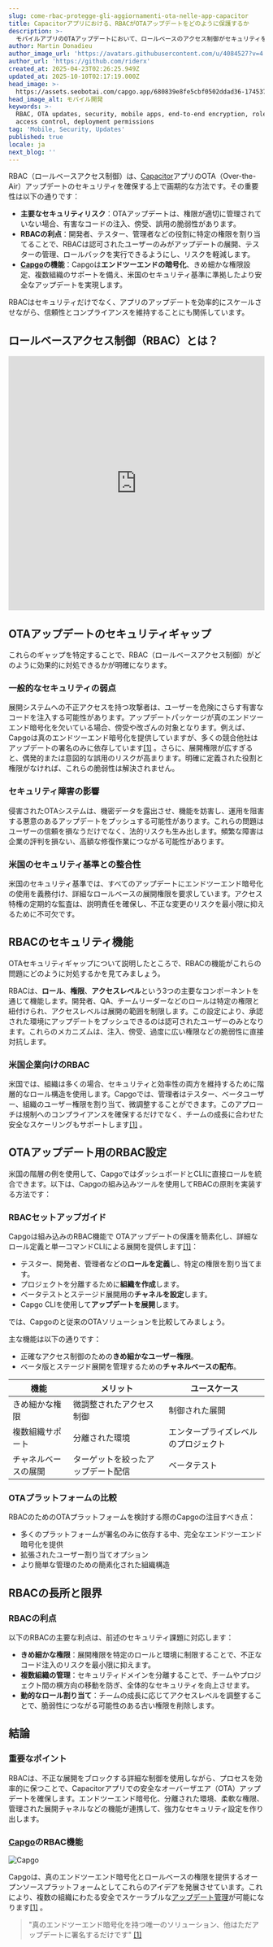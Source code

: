 ```yaml
---
slug: come-rbac-protegge-gli-aggiornamenti-ota-nelle-app-capacitor
title: Capacitorアプリにおける、RBACがOTAアップデートをどのように保護するか
description: >-
  モバイルアプリのOTAアップデートにおいて、ロールベースのアクセス制御がセキュリティを向上させ、脆弱性から保護し、コンプライアンスを確保する方法について学びましょう。
author: Martin Donadieu
author_image_url: 'https://avatars.githubusercontent.com/u/4084527?v=4'
author_url: 'https://github.com/riderx'
created_at: 2025-04-23T02:26:25.949Z
updated_at: 2025-10-10T02:17:19.000Z
head_image: >-
  https://assets.seobotai.com/capgo.app/680839e8fe5cbf0502ddad36-1745375221230.jpg
head_image_alt: モバイル開発
keywords: >-
  RBAC, OTA updates, security, mobile apps, end-to-end encryption, role-based
  access control, deployment permissions
tag: 'Mobile, Security, Updates'
published: true
locale: ja
next_blog: ''
---
```

RBAC（ロールベースアクセス制御）は、[Capacitor](https://capacitorjs.com/)アプリのOTA（Over-the-Air）アップデートのセキュリティを確保する上で画期的な方法です。その重要性は以下の通りです：

-   **主要なセキュリティリスク**：OTAアップデートは、権限が適切に管理されていない場合、有害なコードの注入、傍受、誤用の脆弱性があります。
-   **RBACの利点**：開発者、テスター、管理者などの役割に特定の権限を割り当てることで、RBACは認可されたユーザーのみがアップデートの展開、テスターの管理、ロールバックを実行できるようにし、リスクを軽減します。
-   **[Capgo](https://capgo.app/)の機能**：Capgoは**エンドツーエンドの暗号化**、きめ細かな権限設定、複数組織のサポートを備え、米国のセキュリティ基準に準拠したより安全なアップデートを実現します。

RBACはセキュリティだけでなく、アプリのアップデートを効率的にスケールさせながら、信頼性とコンプライアンスを維持することにも関係しています。

## ロールベースアクセス制御（RBAC）とは？

<iframe src="https://www.youtube.com/embed/-aPHg0uRYUI" aria-label="YouTube video player" frameborder="0" allow="accelerometer; autoplay; clipboard-write; encrypted-media; gyroscope; picture-in-picture; web-share" referrerpolicy="strict-origin-when-cross-origin" style="width: 100%; height: 500px;" allowfullscreen></iframe>

## OTAアップデートのセキュリティギャップ

これらのギャップを特定することで、RBAC（ロールベースアクセス制御）がどのように効果的に対処できるかが明確になります。

### 一般的なセキュリティの弱点

展開システムへの不正アクセスを持つ攻撃者は、ユーザーを危険にさらす有害なコードを注入する可能性があります。アップデートパッケージが真のエンドツーエンド暗号化を欠いている場合、傍受や改ざんの対象となります。例えば、Capgoは真のエンドツーエンド暗号化を提供していますが、多くの競合他社はアップデートの署名のみに依存しています[\[1\]](https://capgo.app/) 。さらに、展開権限が広すぎると、偶発的または意図的な誤用のリスクが高まります。明確に定義された役割と権限がなければ、これらの脆弱性は解決されません。

### セキュリティ障害の影響

侵害されたOTAシステムは、機密データを露出させ、機能を妨害し、運用を阻害する悪意のあるアップデートをプッシュする可能性があります。これらの問題はユーザーの信頼を損なうだけでなく、法的リスクも生み出します。頻繁な障害は企業の評判を損ない、高額な修復作業につながる可能性があります。

### 米国のセキュリティ基準との整合性

米国のセキュリティ基準では、すべてのアップデートにエンドツーエンド暗号化の使用を義務付け、詳細なロールベースの展開権限を要求しています。アクセス特権の定期的な監査は、説明責任を確保し、不正な変更のリスクを最小限に抑えるために不可欠です。

## RBACのセキュリティ機能

OTAセキュリティギャップについて説明したところで、RBACの機能がこれらの問題にどのように対処するかを見てみましょう。

RBACは、**ロール**、**権限**、**アクセスレベル**という3つの主要なコンポーネントを通じて機能します。開発者、QA、チームリーダーなどのロールは特定の権限と紐付けられ、アクセスレベルは展開の範囲を制限します。この設定により、承認された環境にアップデートをプッシュできるのは認可されたユーザーのみとなります。これらのメカニズムは、注入、傍受、過度に広い権限などの脆弱性に直接対抗します。

### 米国企業向けのRBAC

米国では、組織は多くの場合、セキュリティと効率性の両方を維持するために階層的なロール構造を使用します。Capgoでは、管理者はテスター、ベータユーザー、組織のユーザー権限を割り当て、微調整することができます。このアプローチは規制へのコンプライアンスを確保するだけでなく、チームの成長に合わせた安全なスケーリングもサポートします[\[1\]](https://capgo.app/) 。

## OTAアップデート用のRBAC設定

米国の階層の例を使用して、CapgoではダッシュボードとCLIに直接ロールを統合できます。以下は、Capgoの組み込みツールを使用してRBACの原則を実装する方法です：

### RBACセットアップガイド

Capgoは組み込みのRBAC機能で OTAアップデートの保護を簡素化し、詳細なロール定義と単一コマンドCLIによる展開を提供します[\[1\]](https://capgo.app/)：

-   テスター、開発者、管理者などの**ロールを定義**し、特定の権限を割り当てます。
-   プロジェクトを分離するために**組織を作成**します。
-   ベータテストとステージド展開用の**チャネルを設定**します。
-   Capgo CLIを使用して**アップデートを展開**します。

では、Capgoのと従来のOTAソリューションを比較してみましょう。

主な機能は以下の通りです：

-   正確なアクセス制御のための**きめ細かなユーザー権限**。
-   ベータ版とステージド展開を管理するための**チャネルベースの配布**。

| 機能 | メリット | ユースケース |
| --- | --- | --- |
| きめ細かな権限 | 微調整されたアクセス制御 | 制御された展開 |
| 複数組織サポート | 分離された環境 | エンタープライズレベルのプロジェクト |
| チャネルベースの展開 | ターゲットを絞ったアップデート配信 | ベータテスト |

### OTAプラットフォームの比較

RBACのためのOTAプラットフォームを検討する際のCapgoの注目すべき点：

-   多くのプラットフォームが署名のみに依存する中、完全なエンドツーエンド暗号化を提供
-   拡張されたユーザー割り当てオプション
-   より簡単な管理のための簡素化された組織構造

## RBACの長所と限界

### RBACの利点

以下のRBACの主要な利点は、前述のセキュリティ課題に対応します：

-   **きめ細かな権限**：展開権限を特定のロールと環境に制限することで、不正なコード注入のリスクを最小限に抑えます。
-   **複数組織の管理**：セキュリティドメインを分離することで、チームやプロジェクト間の横方向の移動を防ぎ、全体的なセキュリティを向上させます。
-   **動的なロール割り当て**：チームの成長に応じてアクセスレベルを調整することで、脆弱性につながる可能性のある古い権限を削除します。

## 結論

### 重要なポイント

RBACは、不正な展開をブロックする詳細な制御を使用しながら、プロセスを効率的に保つことで、Capacitorアプリでの安全なオーバーザエア（OTA）アップデートを確保します。エンドツーエンド暗号化、分離された環境、柔軟な権限、管理された展開チャネルなどの機能が連携して、強力なセキュリティ設定を作り出します。

### [Capgo](https://capgo.app/)のRBAC機能

![Capgo](https://assets.seobotai.com/capgo.app/680839e8fe5cbf0502ddad36/95506b8280be0626e7b237b754ba8f1b.jpg)

Capgoは、真のエンドツーエンド暗号化とロールベースの権限を提供するオープンソースプラットフォームとしてこれらのアイデアを発展させています。これにより、複数の組織にわたる安全でスケーラブルな[アップデート管理](https://capgo.app/docs/plugin/cloud-mode/manual-update/)が可能になります[\[1\]](https://capgo.app/) 。

> "真のエンドツーエンド暗号化を持つ唯一のソリューション、他はただアップデートに署名するだけです" [\[1\]](https://capgo.app/)
